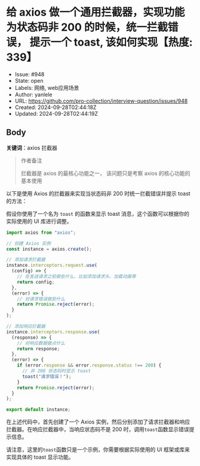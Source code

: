 # 给 axios 做一个通用拦截器，实现功能为状态码非 200 的时候，统一拦截错误， 提示一个 toast, 该如何实现【热度: 339】

- Issue: #948
- State: open
- Labels: 网络, web应用场景
- Author: yanlele
- URL: https://github.com/pro-collection/interview-question/issues/948
- Created: 2024-09-28T02:44:18Z
- Updated: 2024-09-28T02:44:19Z

## Body

**关键词**：axios 拦截器

> 作者备注
>
> 拦截器是 axios 的最核心功能之一， 该问题只是考察 axios 的核心功能的基本使用

以下是使用 Axios 的拦截器来实现当状态码非 200 时统一拦截错误并提示 toast 的方法：

假设你使用了一个名为 `toast` 的函数来显示 toast 消息，这个函数可以根据你的实际使用的 UI 库进行调整。

```javascript
import axios from "axios";

// 创建 Axios 实例
const instance = axios.create();

// 添加请求拦截器
instance.interceptors.request.use(
  (config) => {
    // 在发送请求之前做些什么，比如添加请求头、加载动画等
    return config;
  },
  (error) => {
    // 对请求错误做些什么
    return Promise.reject(error);
  }
);

// 添加响应拦截器
instance.interceptors.response.use(
  (response) => {
    // 对响应数据做点什么
    return response;
  },
  (error) => {
    if (error.response && error.response.status !== 200) {
      // 非 200 状态码时显示 toast
      toast("请求错误！");
    }
    return Promise.reject(error);
  }
);

export default instance;
```

在上述代码中，首先创建了一个 Axios 实例，然后分别添加了请求拦截器和响应拦截器。在响应拦截器中，当响应状态码不是 200 时，调用`toast`函数显示错误提示信息。

请注意，这里的`toast`函数只是一个示例，你需要根据实际使用的 UI 框架或库来实现具体的 toast 显示功能。

